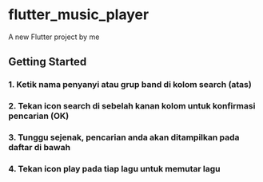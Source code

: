 # flutter_music_player

A new Flutter project by me

## Getting Started

### 1. Ketik nama penyanyi atau grup band di kolom search (atas)

### 2. Tekan icon search di sebelah kanan kolom untuk konfirmasi pencarian (OK)

### 3. Tunggu sejenak, pencarian anda akan ditampilkan pada daftar di bawah

### 4. Tekan icon play pada tiap lagu untuk memutar lagu
